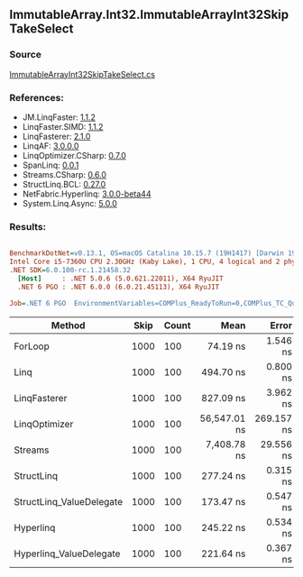 ﻿## ImmutableArray.Int32.ImmutableArrayInt32SkipTakeSelect

### Source
[ImmutableArrayInt32SkipTakeSelect.cs](../LinqBenchmarks/ImmutableArray/Int32/ImmutableArrayInt32SkipTakeSelect.cs)

### References:
- JM.LinqFaster: [1.1.2](https://www.nuget.org/packages/JM.LinqFaster/1.1.2)
- LinqFaster.SIMD: [1.1.2](https://www.nuget.org/packages/LinqFaster.SIMD/1.0.3)
- LinqFasterer: [2.1.0](https://www.nuget.org/packages/LinqFasterer/2.1.0)
- LinqAF: [3.0.0.0](https://www.nuget.org/packages/LinqAF/3.0.0.0)
- LinqOptimizer.CSharp: [0.7.0](https://www.nuget.org/packages/LinqOptimizer.CSharp/0.7.0)
- SpanLinq: [0.0.1](https://www.nuget.org/packages/SpanLinq/0.0.1)
- Streams.CSharp: [0.6.0](https://www.nuget.org/packages/Streams.CSharp/0.6.0)
- StructLinq.BCL: [0.27.0](https://www.nuget.org/packages/StructLinq/0.27.0)
- NetFabric.Hyperlinq: [3.0.0-beta44](https://www.nuget.org/packages/NetFabric.Hyperlinq/3.0.0-beta44)
- System.Linq.Async: [5.0.0](https://www.nuget.org/packages/System.Linq.Async/5.0.0)

### Results:
``` ini

BenchmarkDotNet=v0.13.1, OS=macOS Catalina 10.15.7 (19H1417) [Darwin 19.6.0]
Intel Core i5-7360U CPU 2.30GHz (Kaby Lake), 1 CPU, 4 logical and 2 physical cores
.NET SDK=6.0.100-rc.1.21458.32
  [Host]     : .NET 5.0.6 (5.0.621.22011), X64 RyuJIT
  .NET 6 PGO : .NET 6.0.0 (6.0.21.45113), X64 RyuJIT

Job=.NET 6 PGO  EnvironmentVariables=COMPlus_ReadyToRun=0,COMPlus_TC_QuickJitForLoops=1,COMPlus_TieredPGO=1  Runtime=.NET 6.0  

```
|                   Method | Skip | Count |         Mean |      Error |     StdDev |          Ratio | RatioSD |   Gen 0 | Allocated |
|------------------------- |----- |------ |-------------:|-----------:|-----------:|---------------:|--------:|--------:|----------:|
|                  ForLoop | 1000 |   100 |     74.19 ns |   1.546 ns |   1.291 ns |       baseline |         |       - |         - |
|                     Linq | 1000 |   100 |    494.70 ns |   0.800 ns |   0.624 ns |   6.64x slower |   0.02x |  0.0839 |     176 B |
|             LinqFasterer | 1000 |   100 |    827.09 ns |   3.962 ns |   3.512 ns |  11.15x slower |   0.22x |  2.5444 |   5,328 B |
|            LinqOptimizer | 1000 |   100 | 56,547.01 ns | 269.157 ns | 238.601 ns | 762.00x slower |  13.94x | 15.6250 |  32,723 B |
|                  Streams | 1000 |   100 |  7,408.78 ns |  29.556 ns |  27.646 ns |  99.89x slower |   1.93x |  0.4425 |     936 B |
|               StructLinq | 1000 |   100 |    277.24 ns |   0.315 ns |   0.246 ns |   3.72x slower |   0.01x |  0.0458 |      96 B |
| StructLinq_ValueDelegate | 1000 |   100 |    173.47 ns |   0.547 ns |   0.485 ns |   2.34x slower |   0.04x |       - |         - |
|                Hyperlinq | 1000 |   100 |    245.22 ns |   0.534 ns |   0.474 ns |   3.31x slower |   0.06x |       - |         - |
|  Hyperlinq_ValueDelegate | 1000 |   100 |    221.64 ns |   0.367 ns |   0.306 ns |   2.99x slower |   0.06x |       - |         - |
